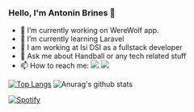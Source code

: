 ### Hello, I'm Antonin Brines 👋

- 🔭 I’m currently working on WereWolf app. 
- 🌱 I’m currently learning Laravel
- 👯 I am working at Isi DSI as a fullstack developer
- 💬 Ask me about Handball or any tech related stuff
- 📫 How to reach me: [<img src="https://img.shields.io/badge/Twitter-1DA1F2?style=for-the-badge&logo=twitter&logoColor=white" />](https://twitter.com/kemonas89) 
                      [<img src="https://img.shields.io/badge/LinkedIn-0077B5?style=for-the-badge&logo=linkedin&logoColor=white" />](https://www.linkedin.com/in/antonin-brines-052513171/)

[![Top Langs](https://github-readme-stats.vercel.app/api/top-langs/?username=antobrines&theme=radical)](https://github.com/antobrines/) ![Anurag's github stats](https://github-readme-stats.vercel.app/api?username=antobrines&show_icons=true&theme=radical)

[![Spotify](https://novatorem-antobrines.vercel.app/api/spotify)](https://open.spotify.com/user/kemonas)



